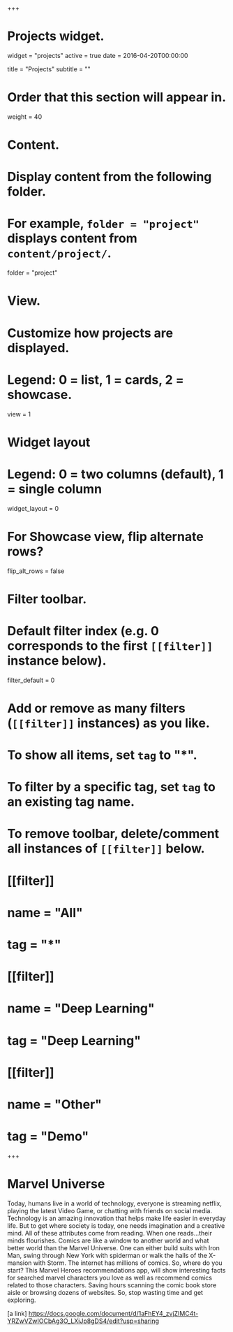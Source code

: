 +++
# Projects widget.
widget = "projects"
active = true
date = 2016-04-20T00:00:00

title = "Projects"
subtitle = ""

# Order that this section will appear in.
weight = 40

# Content.
# Display content from the following folder.
# For example, `folder = "project"` displays content from `content/project/`.
folder = "project"

# View.
# Customize how projects are displayed.
# Legend: 0 = list, 1 = cards, 2 = showcase.
view = 1

# Widget layout
# Legend: 0 = two columns (default), 1 = single column
widget_layout = 0

# For Showcase view, flip alternate rows?
flip_alt_rows = false

# Filter toolbar.

# Default filter index (e.g. 0 corresponds to the first `[[filter]]` instance below).
filter_default = 0

# Add or remove as many filters (`[[filter]]` instances) as you like.
# To show all items, set `tag` to "*".
# To filter by a specific tag, set `tag` to an existing tag name.
# To remove toolbar, delete/comment all instances of `[[filter]]` below.
# [[filter]]
#   name = "All"
#   tag = "*"
#
# [[filter]]
#   name = "Deep Learning"
#   tag = "Deep Learning"
#
# [[filter]]
#   name = "Other"
#   tag = "Demo"

+++

# Marvel Universe
Today, humans live in a world of technology, everyone is streaming netflix, playing the latest Video Game, or chatting with friends on social media.  Technology is an amazing innovation that helps make life easier in everyday life.  But to get where society is today, one needs imagination and a creative mind.  All of these attributes come from reading.  When one reads...their minds flourishes.  Comics are like a window to another world and what better world than the Marvel Universe.  One can either build suits with Iron Man, swing through New York with spiderman or walk the halls of the X-mansion with Storm.  The internet has millions of comics.  So, where do you start?  This Marvel Heroes recommendations app, will show interesting facts for searched marvel characters you love as well as recommend comics related to those characters. Saving hours scanning the comic book store aisle or browsing dozens of websites.  So, stop wasting time and get exploring.

[a link] https://docs.google.com/document/d/1aFhEY4_zvjZIMC4t-YRZwVZwIOCbAg3O_LXiJp8gDS4/edit?usp=sharing
